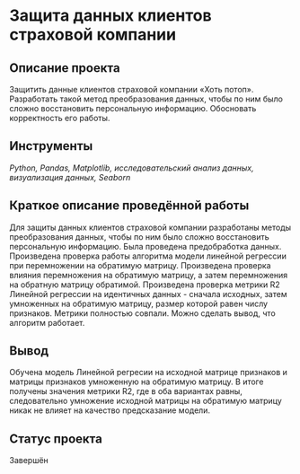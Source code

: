 # Защита данных клиентов страховой компании


## Описание проекта

Защитить данные клиентов страховой компании «Хоть потоп». Разработать такой метод преобразования данных, чтобы по ним было сложно восстановить персональную информацию. Обосновать корректность его работы.


## Инструменты

*Python, Pandas, Matplotlib, исследовательский анализ данных, визуализация данных, Seaborn*

## Краткое описание проведённой работы

Для защиты данных клиентов страховой компании разработаны методы преобразования данных, чтобы по ним было сложно восстановить персональную информацию. Была проведена предобработка данных. Произведена проверка работы алгоритма модели линейной регрессии при перемножении на обратимую матрицу. Произведена проверка влияния перемножения на обратимую матрицу, а затем перемножения на обратную матрицу обратимой. Произведена проверка метрики R2 Линейной регрессии на идентичных данных - сначала исходных, затем умноженных на обратимую матрицу, размер которой равен числу признаков. Метрики полностью совпали. Можно сделать вывод, что алгоритм работает.


## Вывод

Обучена модель Линейной регресии на исходной матрице признаков и матрицы признаков умноженную на обратимую матрицу. В итоге получены значения метрики R2, где в оба вариантах равны, следовательно умножение исходной матрицы на обратимую матрицу никак не влияет на качество предсказание модели.

## Статус проекта

Завершён
